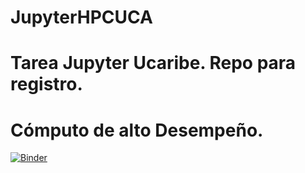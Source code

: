 # JupyterHPCUCA
# Tarea Jupyter Ucaribe. Repo para registro.
# Cómputo de alto Desempeño.
[![Binder](https://mybinder.org/badge_logo.svg)](https://mybinder.org/v2/gh/Gbrasce/JupyterHPCUCA/blob/main/README.md/main?filepath=ejemplo1Final.ipynb)
